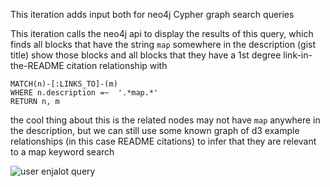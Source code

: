 This iteration adds input both for neo4j Cypher graph search queries

This iteration calls the neo4j api to display the results of this query, which finds all blocks that have the string `map` somewhere in the description (gist title)
show those blocks and all blocks that they have a 1st degree link-in-the-README citation relationship with

```
MATCH(n)-[:LINKS_TO]-(m)
WHERE n.description =~  '.*map.*'
RETURN n, m
```

the cool thing about this is the related nodes may not have `map` anywhere in the description, but we can still use some known graph of d3 example relationships (in this case README citations) to infer that they are relevant to a map keyword search

![user enjalot query](https://user-images.githubusercontent.com/2119400/29060929-a4419cac-7bd0-11e7-92d1-6cb81304ff2c.png)
